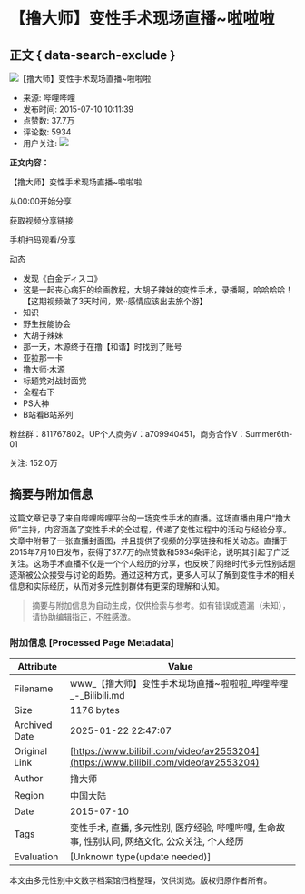 # 【撸大师】变性手术现场直播~啦啦啦

## 正文 { data-search-exclude }


![【撸大师】变性手术现场直播~啦啦啦](https://i1.hdslb.com/bfs/archive/0e653e7d90390f12d130f766bb26578a4d91e6c9.jpg@518w_290h_1c_!web-video-share-cover.webp)

- 来源: 哔哩哔哩
- 发布时间: 2015-07-10 10:11:39
- 点赞数: 37.7万
- 评论数: 5934
- 用户关注: ![](https://i1.hdslb.com/bfs/face/04275c8071dde26a8df0775c97095ce612cc2c8c.jpg@96w.webp)

**正文内容：**

【撸大师】变性手术现场直播~啦啦啦

从00:00开始分享

获取视频分享链接

手机扫码观看/分享

动态

- 发现《白金ディスコ》
- 这是一起丧心病狂的绘画教程，大胡子辣妹的变性手术，录播啊，哈哈哈哈！【这期视频做了3天时间，累··感情应该出去旅个游】
- 知识
- 野生技能协会
- 大胡子辣妹
- 那一天，木源终于在撸【和谐】时找到了账号
- 亚拉那一卡
- 撸大师·木源
- 标题党对战封面党
- 全程右下
- PS大神
- B站看B站系列

粉丝群：811767802。UP个人商务V：a709940451，商务合作V：Summer6th-01

关注: 152.0万
<!-- tcd_original_link https://www.bilibili.com/video/av2553204 -->


## 摘要与附加信息

<!-- tcd_abstract -->
这篇文章记录了来自哔哩哔哩平台的一场变性手术的直播。这场直播由用户“撸大师”主持，内容涵盖了变性手术的全过程，传递了变性过程中的活动与经验分享。文章中附带了一张直播封面图，并且提供了视频的分享链接和相关动态。直播于2015年7月10日发布，获得了37.7万的点赞数和5934条评论，说明其引起了广泛关注。这场手术直播不仅是一个个人经历的分享，也反映了网络时代多元性别话题逐渐被公众接受与讨论的趋势。通过这种方式，更多人可以了解到变性手术的相关信息和实际经历，从而对多元性别群体有更深的理解和认知。
<!-- tcd_abstract_end -->

> 摘要与附加信息为自动生成，仅供检索与参考。如有错误或遗漏（未知），请协助编辑指正，不胜感激。

### 附加信息 [Processed Page Metadata]

| Attribute       | Value                                  |
|-----------------|----------------------------------------|
| Filename        | www_【撸大师】变性手术现场直播~啦啦啦_哔哩哔哩_-_Bilibili.md                             |
| Size            | 1176 bytes                           |
| Archived Date   | 2025-01-22 22:47:07                             |
| Original Link   | [https://www.bilibili.com/video/av2553204](https://www.bilibili.com/video/av2553204)                       |
| Author          | 撸大师                               |
| Region          | 中国大陆                               |
| Date            | 2015-07-10                                 |
| Tags            | 变性手术, 直播, 多元性别, 医疗经验, 哔哩哔哩, 生命故事, 性别认同, 网络文化, 公众关注, 个人经历                                 |
| Evaluation            | [Unknown type(update needed)]                                 |
<!-- tcd_table_end -->

本文由多元性别中文数字档案馆归档整理，仅供浏览。版权归原作者所有。
